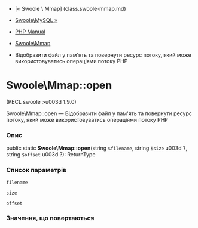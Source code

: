 - [« Swoole \ Mmap] (class.swoole-mmap.md)
- [Swoole\MySQL »](class.swoole-mysql.md)

- [PHP Manual](index.md)
- [Swoole\Mmap](class.swoole-mmap.md)
- Відобразити файл у пам'ять та повернути ресурс потоку, який може
використовуватись операціями потоку PHP

# Swoole\Mmap::open

(PECL swoole \>u003d 1.9.0)

Swoole\Mmap::open — Відобразити файл у пам'ять та повернути ресурс потоку,
який може використовуватись операціями потоку PHP

### Опис

public static **Swoole\Mmap::open**(string `$filename`, string `$size` u003d
?, string `$offset` u003d ?): ReturnType

### Список параметрів

`filename`

`size`

`offset`

### Значення, що повертаються
